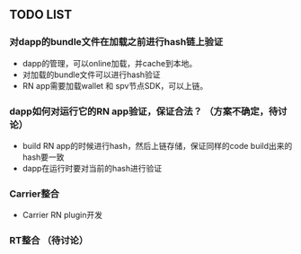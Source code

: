 ## TODO LIST

### 对dapp的bundle文件在加载之前进行hash链上验证
* dapp的管理，可以online加载，并cache到本地。
* 对加载的bundle文件可以进行hash验证
* RN app需要加载wallet 和 spv节点SDK，可以上链。

### dapp如何对运行它的RN app验证，保证合法？ （方案不确定，待讨论）
* build RN app的时候进行hash，然后上链存储，保证同样的code build出来的hash要一致
* dapp在运行时要对当前的hash进行验证

### Carrier整合
* Carrier RN plugin开发

### RT整合 （待讨论）